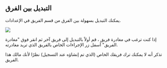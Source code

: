 ## التبديل بين الفرق

يمكنك التبديل بسهولة بين الفرق من قسم الفريق في الإعدادات.

![](https://frappecloud.com/files/switch_teams75c7c4.png)

إذا كنت ترغب في مغادرة فريق ، قم أولاً بالتبديل إلى فريق آخر ثم انقر فوق "مغادرة الفريق" أسفل زر الإجراءات الخاص بالفريق الذي تريد مغادرته.

تذكر أنه لا يمكنك ترك فريقك الخاص (الذي تم إنشاؤه عند التسجيل) نظرًا لأنك مالك هذا الفريق.